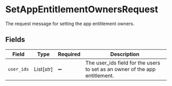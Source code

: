 # SetAppEntitlementOwnersRequest

The request message for setting the app entitlement owners.


## Fields

| Field                                                                       | Type                                                                        | Required                                                                    | Description                                                                 |
| --------------------------------------------------------------------------- | --------------------------------------------------------------------------- | --------------------------------------------------------------------------- | --------------------------------------------------------------------------- |
| `user_ids`                                                                  | List[*str*]                                                                 | :heavy_minus_sign:                                                          | The user_ids field for the users to set as an owner of the app entitlement. |